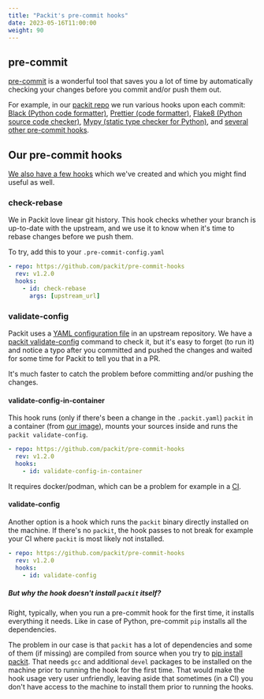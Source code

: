 ```yaml
---
title: "Packit's pre-commit hooks"
date: 2023-05-16T11:00:00
weight: 90
---
```


## pre-commit

[pre-commit](https://pre-commit.com) is a wonderful tool that saves you
a lot of time by automatically checking your changes before you
commit and/or push them out.

For example, in our [packit repo](https://github.com/packit/packit/blob/main/.pre-commit-config.yaml)
we run various hooks upon each commit:
[Black (Python code formatter)](https://github.com/psf/black),
[Prettier (code formatter)](https://github.com/prettier/prettier),
[Flake8 (Python source code checker)](https://pypi.org/project/flake8),
[Mypy (static type checker for Python)](https://github.com/python/mypy),
and [several other pre-commit hooks](https://github.com/pre-commit/pre-commit-hooks).

## Our pre-commit hooks

[We also have a few hooks](https://github.com/packit/pre-commit-hooks)
which we've created and which you might find useful as well.

### check-rebase

We in Packit love linear git history.
This hook checks whether your branch is up-to-date with the upstream,
and we use it to know when it's time to rebase changes before we push them.

To try, add this to your `.pre-commit-config.yaml`

```yaml
- repo: https://github.com/packit/pre-commit-hooks
  rev: v1.2.0
  hooks:
    - id: check-rebase
      args: [upstream_url]
```

### validate-config

Packit uses a [YAML configuration file](https://packit.dev/docs/configuration)
in an upstream repository.
We have a [packit validate-config](https://packit.dev/docs/cli/validate-config) command
to check it, but it's easy to forget (to run it) and notice a typo after you
committed and pushed the changes and waited for some time for Packit to tell you
that in a PR.

It's much faster to catch the problem before committing and/or pushing the changes.

#### validate-config-in-container

This hook runs (only if there's been a change in the `.packit.yaml`)
`packit` in a container (from [our image](https://quay.io/repository/packit/packit)),
mounts your sources inside and runs the `packit validate-config`.

```yaml
- repo: https://github.com/packit/pre-commit-hooks
  rev: v1.2.0
  hooks:
    - id: validate-config-in-container
```

It requires docker/podman, which can be a problem for example in a
[CI](https://github.com/pre-commit-ci/issues/issues/11).

#### validate-config

Another option is a hook which runs the `packit` binary directly installed
on the machine. If there's no `packit`, the hook passes to not break
for example your CI where `packit` is most likely not installed.

```yaml
- repo: https://github.com/packit/pre-commit-hooks
  rev: v1.2.0
  hooks:
    - id: validate-config
```

##### But why the hook doesn't install `packit` itself?

Right, typically, when you run a pre-commit hook for the first time,
it installs everything it needs.
Like in case of Python, pre-commit `pip` installs all the dependencies.

The problem in our case is that `packit` has a lot of dependencies and
some of them (if missing) are compiled from source when you try to
[pip install packit](https://packit.dev/docs/cli/#from-pypi).
That needs `gcc` and additional `devel` packages
to be installed on the machine prior to running the hook for the first time.
That would make the hook usage very user unfriendly, leaving aside that
sometimes (in a CI) you don't have access to the machine to install them
prior to running the hooks.
